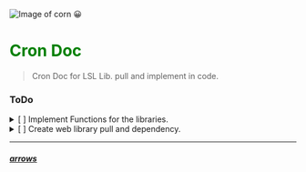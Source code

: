 
![Image of corn 😀](https://external-content.duckduckgo.com/iu/?u=https%3A%2F%2Fassets.bonappetit.com%2Fphotos%2F5d2749d767286b00089ebc15%2F16%3A9%2Fw_2560%252Cc_limit%2FBasically-Corn-Macro.jpg&f=1&nofb=1&ipt=9b04c45471a61094200843a9f5b1393100ee15609de836464028eaad1066a414&ipo=images)
# <span style ='color: green;'>Cron Doc</span>
>Cron Doc for LSL Lib. pull and implement in code.

### ToDo
 <details><summary> [ ] Implement Functions for the libraries.</summary>
 <ul>
 <ol>→ Enter function</ol>
 <ol>→ Enter function</ol>
 </ul>
</details>


<details><summary> [ ] Create web library pull and dependency.</summary>
 <ul>
 <ol>→  BDK Yet</ol>
 <ol>→  ADK Yet</ol>
 </ul>
</details>


---

##### [arrows](https://reimbar.org/dev/arrows/)